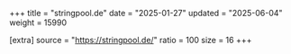 +++
title = "stringpool.de"
date = "2025-01-27"
updated = "2025-06-04"
weight = 15990

[extra]
source = "https://stringpool.de/"
ratio = 100
size = 16
+++
